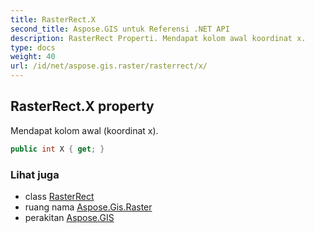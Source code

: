 ```yaml
---
title: RasterRect.X
second_title: Aspose.GIS untuk Referensi .NET API
description: RasterRect Properti. Mendapat kolom awal koordinat x.
type: docs
weight: 40
url: /id/net/aspose.gis.raster/rasterrect/x/
---
```

## RasterRect.X property

Mendapat kolom awal (koordinat x).

```csharp
public int X { get; }
```

### Lihat juga

* class [RasterRect](../)
* ruang nama [Aspose.Gis.Raster](../../rasterrect/)
* perakitan [Aspose.GIS](../../../)



